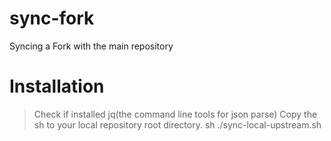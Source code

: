 # sync-fork
Syncing a Fork with the main repository

# Installation
> Check if installed jq(the command line tools for json parse)
> Copy the sh to your local repository root directory.
> sh ./sync-local-upstream.sh
